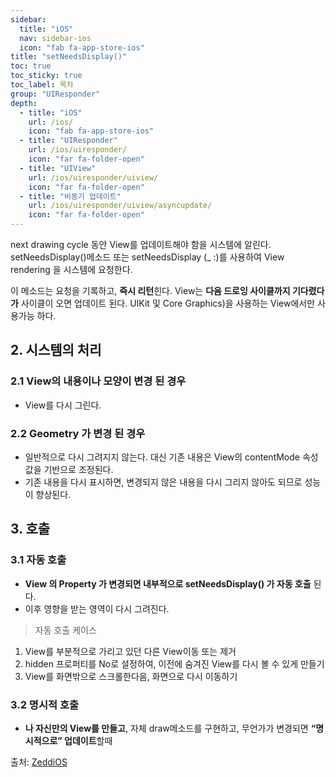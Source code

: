 ```yaml
---
sidebar:
  title: "iOS"
  nav: sidebar-ios
  icon: "fab fa-app-store-ios"
title: "setNeedsDisplay()"
toc: true
toc_sticky: true
toc_label: 목차
group: "UIResponder"
depth: 
  - title: "iOS"
    url: /ios/
    icon: "fab fa-app-store-ios"
  - title: "UIResponder"
    url: /ios/uiresponder/
    icon: "far fa-folder-open"
  - title: "UIView"
    url: /ios/uiresponder/uiview/
    icon: "far fa-folder-open"
  - title: "비동기 업데이트"
    url: /ios/uiresponder/uiview/asyncupdate/
    icon: "far fa-folder-open"
---
```

next drawing cycle 동안 View를 업데이트해야 함을 시스템에 알린다.  
setNeedsDisplay()메소드 또는 setNeedsDisplay (_ :)를 사용하여 View rendering 을 시스템에 요청한다.

이 메소드는 요청을 기록하고, **즉시 리턴**힌다. View는 **다음 드로잉 사이클까지 기다렸다가** 사이클이 오면 업데이트 된다.
UIKit 및 Core Graphics)을 사용하는 View에서만 사용가능 하다.

## 2. 시스템의 처리
### 2.1 View의 내용이나 모양이 변경 된 경우
-  View를 다시 그린다.

### 2.2 Geometry 가 변경 된 경우
-  일반적으로 다시 그려지지 않는다. 대신 기존 내용은 View의 contentMode 속성 값을 기반으로 조정된다. 
- 기존 내용을 다시 표시하면, 변경되지 않은 내용을 다시 그리지 않아도 되므로 성능이 향상된다.

## 3. 호출
### 3.1 자동 호출
- **View 의 Property 가 변경되면 내부적으로 setNeedsDisplay() 가 자동 호출** 된다.
- 이후 영향을 받는 영역이 다시 그려진다.

>자동 호출 케이스
1. View를 부분적으로 가리고 있던 다른 View이동 또는 제거
2. hidden 프로퍼티를 No로 설정하여, 이전에 숨겨진 View를 다시 볼 수 있게 만들기
3. View를 화면밖으로 스크롤한다음, 화면으로 다시 이동하기

### 3.2 명시적 호출
- **나 자신만의 View를 만들고**, 자체 draw메소드를 구현하고, 무언가가 변경되면 **“명시적으로” 업데이트**할때


출처: [ZeddiOS](https://zeddios.tistory.com/359)
